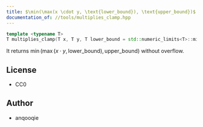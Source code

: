 ```yaml
---
title: $\min(\max(x \cdot y, \text{lower_bound}), \text{upper_bound})$ without overflow
documentation_of: //tools/multiplies_clamp.hpp
---
```


```cpp
template <typename T>
T multiplies_clamp(T x, T y, T lower_bound = std::numeric_limits<T>::min(), T upper_bound = std::numeric_limits<T>::max());
```

It returns $\min(\max(x \cdot y, \text{lower_bound}), \text{upper_bound})$ without overflow.

## License
- CC0

## Author
- anqooqie
